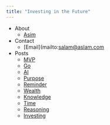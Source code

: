 ```yaml
---
title: "Investing in the Future"
---
```


- About
  * [Asim](https://github.com/asim)
- Contact
  * [Email](mailto:salam@aslam.com
- Posts
  * [MVP](/mvp)
  * [Go](/go)
  * [AI](/ai)
  * [Purpose](/purpose)
  * [Reminder](/reminder)
  * [Wealth](/wealth)
  * [Knowledge](/knowledge)
  * [Time](/time)
  * [Reasoning](/reasoning)
  * [Investing](/investing)
